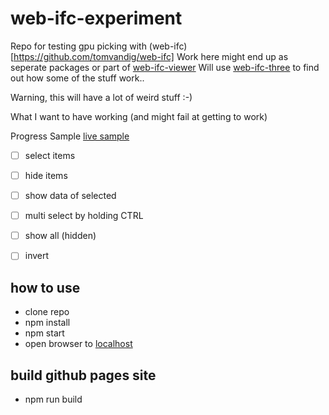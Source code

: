# web-ifc-experiment

Repo for testing gpu picking with (web-ifc)[https://github.com/tomvandig/web-ifc]
Work here might end up as seperate packages or part of [web-ifc-viewer](https://github.com/agviegas/web-ifc-viewer)
Will use [web-ifc-three](https://github.com/tomvandig/web-ifc-three) to find out how some of the stuff work..

Warning, this will have a lot of weird stuff :-)

What I want to have working (and might fail at getting to work)

Progress Sample [live sample](https://vegarringdal.github.io/web-ifc-experiment/)

* [ ] select items
* [ ] hide items
* [ ] show data of selected
* [ ] multi select by holding CTRL 
* [ ] show all (hidden)
* [ ] invert


## how to use

* clone repo
* npm install
* npm start
* open browser to [localhost](http://localhost)

## build github pages site
* npm run build




